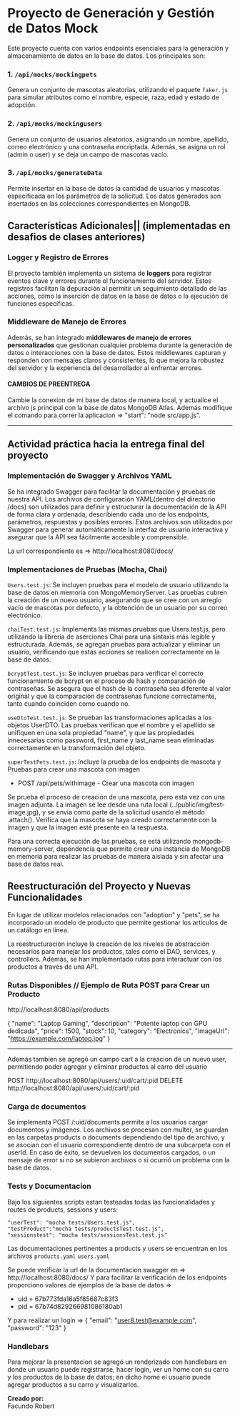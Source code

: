 # Proyecto de Generación y Gestión de Datos Mock

Este proyecto cuenta con varios endpoints esenciales para la generación y almacenamiento de datos en la base de datos. Los principales son:

### 1. **`/api/mocks/mockingpets`**  
Genera un conjunto de mascotas aleatorias, utilizando el paquete `faker.js` para simular atributos como el nombre, especie, raza, edad y estado de adopción.

### 2. **`/api/mocks/mockingusers`**  
Genera un conjunto de usuarios aleatorios, asignando un nombre, apellido, correo electrónico y una contraseña encriptada. Además, se asigna un rol (admin o user) y se deja un campo de mascotas vacío.

### 3. **`/api/mocks/generateData`**  
Permite insertar en la base de datos la cantidad de usuarios y mascotas especificada en los parámetros de la solicitud. Los datos generados son insertados en las colecciones correspondientes en MongoDB.

## Características Adicionales|| (implementadas en desafios de clases anteriores)

### Logger y Registro de Errores  
El proyecto también implementa un sistema de **loggers** para registrar eventos clave y errores durante el funcionamiento del servidor. Estos registros facilitan la depuración al permitir un seguimiento detallado de las acciones, como la inserción de datos en la base de datos o la ejecución de funciones específicas.

### Middleware de Manejo de Errores  
Además, se han integrado **middlewares de manejo de errores personalizados** que gestionan cualquier problema durante la generación de datos o interacciones con la base de datos. Estos middlewares capturan y responden con mensajes claros y consistentes, lo que mejora la robustez del servidor y la experiencia del desarrollador al enfrentar errores.

#### CAMBIOS DE PREENTREGA
Cambie la conexion de mi base de datos de manera local, y actualice el archivo js principal con la base de datos MongoDB Atlas. 
Además modifique el comando para correr la aplicacion => "start": "node src/app.js".

--------------------------

## Actividad práctica hacia la entrega final del proyecto

### Implementación de Swagger y Archivos YAML

Se ha integrado Swagger para facilitar la documentación y pruebas de nuestra API. Los archivos de configuración YAML(dentro del directorio /docs) son utilizados para definir y estructurar la documentación de la API de forma clara y ordenada, describiendo cada uno de los endpoints, parámetros, respuestas y posibles errores. Estos archivos son utilizados por Swagger para generar automáticamente la interfaz de usuario interactiva y asegurar que la API sea fácilmente accesible y comprensible. 

La url correspondiente es => http://localhost:8080/docs/

### Implementaciones de Pruebas (Mocha, Chai)

`Users.test.js`: Se incluyen pruebas para el modelo de usuario utilizando la base de datos en memoria con MongoMemoryServer. Las pruebas cubren la creación de un nuevo usuario, asegurando que se cree con un arreglo vacío de mascotas por defecto, y la obtención de un usuario por su correo electrónico.

`chaiTest.test.js`: Implementa las mismas pruebas que Users.test.js, pero utilizando la librería de aserciones Chai para una sintaxis más legible y estructurada. Además, se agregan pruebas para actualizar y eliminar un usuario, verificando que estas acciones se realicen correctamente en la base de datos.

`bcryptTest.test.js`: Se incluyen pruebas para verificar el correcto funcionamiento de bcrypt en el proceso de hash y comparación de contraseñas. Se asegura que el hash de la contraseña sea diferente al valor original y que la comparación de contraseñas funcione correctamente, tanto cuando coinciden como cuando no.

`useDtoTest.test.js`: Se prueban las transformaciones aplicadas a los objetos UserDTO. Las pruebas verifican que el nombre y el apellido se unifiquen en una sola propiedad "name", y que las propiedades innecesarias como password, first_name y last_name sean eliminadas correctamente en la transformación del objeto.

`superTestPets.test.js`: Incluye la prueba de los endpoints de mascota y Pruebas para crear una mascota con imagen

- POST /api/pets/withimage - Crear una mascota con imagen 

Se prueba el proceso de creación de una mascota, pero esta vez con una imagen adjunta. La imagen se lee desde una ruta local (../public/img/test-image.jpg), y se envía como parte de la solicitud usando el método .attach().
Verifica que la mascota se haya creado correctamente con la imagen y que la imagen esté presente en la respuesta.

Para una correcta ejecución de las pruebas, se está utilizando mongodb-memory-server, dependencia que permite crear una instancia de MongoDB en memoria para realizar las pruebas de manera aislada y sin afectar una base de datos real.

## Reestructuración del Proyecto y Nuevas Funcionalidades
En lugar de utilizar modelos relacionados con "adoption" y "pets", se ha incorporado un modelo de producto que permite gestionar los artículos de un catálogo en línea.

La reestructuración incluye la creación de los niveles de abstracción necesarios para manejar los productos, tales como el DAO, services, y controllers. Además, se han implementado rutas para interactuar con los productos a través de una API.

### Rutas Disponibles // Ejemplo de Ruta POST para Crear un Producto
http://localhost:8080/api/products 

{
    "name": "Laptop Gaming",
    "description": "Potente laptop con GPU dedicada",
    "price": 1500,
    "stock": 10,
    "category": "Electronics",
    "imageUrl": "https://example.com/laptop.jpg"
}

----------------------
Además tambien se agregó un campo cart a la creacion de un nuevo user, permitiendo poder agregar y eliminar productos al carro del usuario

POST http://localhost:8080/api/users/:uid/cart/:pid
DELETE http://localhost:8080/api/users/:uid/cart/:pid

### Carga de documentos
Se implementa POST /:uid/documents permite a los usuarios cargar documentos y imágenes. Los archivos se procesan con multer, se guardan en las carpetas products o documents dependiendo del tipo de archivo, y se asocian con el usuario correspondiente dentro de una subcarpeta con el userId. En caso de éxito, se devuelven los documentos cargados, o un mensaje de error si no se subieron archivos o si ocurrió un problema con la base de datos.

### Tests y Documentacion
Bajo los siguientes scripts estan testeadas todas las funcionalidades y routes de products, sessions y users: 

    "userTest": "mocha tests/Users.test.js",
    "testProduct":"mocha tests/productsTest.test.js",
    "sessionstest": "mocha tests/sessionsTest.test.js"

Las documentaciones pertinentes a products y users se encuentran en los archivos 
`products.yaml`
`users.yaml`

Se puede verificar la url de la documentacion swagger en => http://localhost:8080/docs/ 
 Y para facilitar la verificación de los endpoints proporciono valores de ejemplos de la base de datos => 
- uid = 67b773fda16a5f85687c83f3
- pid = 67b74d829266981086180ab1

Y para realizar un login =>
{
  "email": "user8.test@example.com",
  "password": "123"
}

### Handlebars
Para mejorar la presentacion se agregó un renderizado con handlebars en donde un usuario puede registrarse, hacer login, ver un home con su carro y los productos de la base de datos; en dicho home el usuario puede agregar productos a su carro y visualizarlos.


**Creado por:**  
Facundo Robert